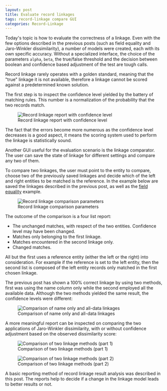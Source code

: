 ```yaml
---
layout: post
title: Evaluate record linkages
tags: record-linkage compare GUI
categories: Record-Linkage
---
```


Today's topic is how to evaluate the correctness of a linkage. Even with the few options described in the previous posts (such as field equality and Jaro-Winkler dissimilarity), a number of models were created, each with its own specific accuracy. Without a specialized interface, the
choice of the parameters ```alpha```, ```beta```, the true/false threshold and the decision between boolean and confidence based adjustment of the test are tough calls.

Record linkage rarely operates with a golden standard, meaning that the "true" linkage it is not available, therefore
a linkage cannot be scored against a predetermined known solution.

The first step is to inspect the confidence level yielded by the battery of matching rules. This number is a normalization of the probability that the two records match.

<figure>
    <img src="{{'/static/img/recolink/confidence1.png' | prepend: site.baseurl | prepend: site.url }}" 
    alt='Record linkage report with confidence level' />
    <figcaption>Record linkage report with confidence level</figcaption>
</figure>

The fact that the errors become more numerous as the confidence level decreases is a good aspect, it means the scoring 
system used to perform the linkage is statistically sound.

Another GUI useful for the evaluation scenario is the linkage comparator.
The user can save the state of linkage for different settings and compare any two of them.

To compare two linkages, the user must point to the entity to compare, choose two of the previously saved linkages and 
decide which of the left and right entities to be matched is the reference. In the example below are saved the linkages described in the previous post, as well as the <a href="/reco-link/2015-10-28/Basic-Model/">field equality</a> example.

<figure>
    <img src="{{'/static/img/recolink/compare1.png' | prepend: site.baseurl | prepend: site.url }}" 
    alt='Record linkage comparison parameters' />
    <figcaption>Record linkage comparison parameters</figcaption>
</figure>


The outcome of the comparison is a four list report:
* The unchanged matches, with respect of the two entities. Confidence level may have been changed.
* Matches only belonging to the first linkage.
* Matches encountered in the second linkage only.
* Changed matches.

All but the first uses a reference entity (either the left or the right) into consideration. For example if the reference is set to the left entity, then the second list is composed of the left entity records only matched in the first chosen linkage.

The previous post has shown a 100% correct linkage by using two methods, first was using the name column only while the
second employed all the available data. Although the two methods yielded the same result, the confidence levels were
different:

<figure>
    <img src="{{'/static/img/recolink/compare2.png' | prepend: site.baseurl | prepend: site.url }}" 
    alt='Comparison of name only and all-data linkages' />
    <figcaption>Comparison of name only and all-data linkages</figcaption>
</figure>


A more meaningful report can be inspected on comparing the two applications of Jaro-Winkler dissimilarity, with 
or without confidence adjustment based on the observed dissimilarity score:

<figure>
    <img src="{{'/static/img/recolink/compare3.png' | prepend: site.baseurl | prepend: site.url }}" 
    alt='Comparison of two linkage methods (part 1)' />
    <figcaption>Comparison of two linkage methods (part 1)</figcaption>
</figure>

<figure>
    <img src="{{'/static/img/recolink/compare4.png' | prepend: site.baseurl | prepend: site.url }}" 
    alt='Comparison of two linkage methods (part 2)' />
    <figcaption>Comparison of two linkage methods (part 2)</figcaption>
</figure>

A basic reporting method of record linkage result analysis was described in this post.
The reports help to decide if a change in the linkage model leads to better results or not.

